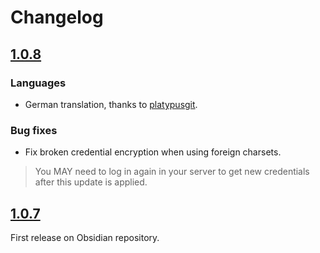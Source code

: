 # Changelog

## [1.0.8](https://github.com/elpamplina/mastodon-threading/compare/1.0.7...1.0.8)

### Languages

* German translation, thanks to [platypusgit](https://github.com/platypusgit).

### Bug fixes

* Fix broken credential encryption when using foreign charsets.

> You MAY need to log in again in your server to get new credentials after this update is applied.

## [1.0.7](https://github.com/elpamplina/mastodon-threading/releases/tag/1.0.7)

First release on Obsidian repository.
